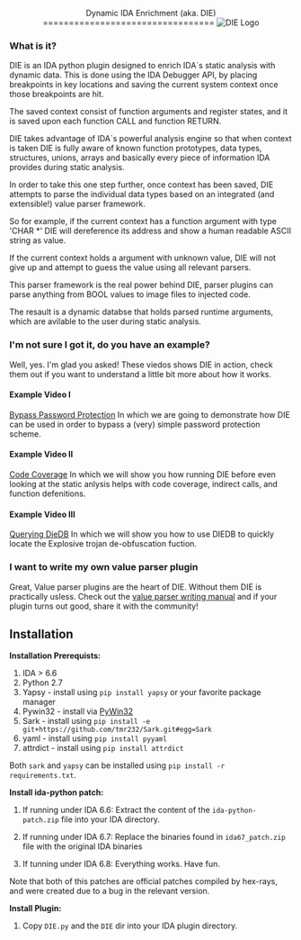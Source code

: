 <p align="center">
Dynamic IDA Enrichment (aka. DIE)
=================================
<img src="https://github.com/ynvb/DIE/blob/master/DIE/icons/logo.png" alt="DIE Logo"/>
</p>

### What is it?

DIE is an IDA python plugin designed to enrich IDA`s static analysis with dynamic data.
This is done using the IDA Debugger API, by placing breakpoints in key locations and saving the current system context once those breakpoints are hit.

The saved context consist of function arguments and register states, and it is saved upon each function CALL and function RETURN.

DIE takes advantage of IDA`s powerful analysis engine so that when context is taken DIE is fully aware of known function prototypes, data types, structures, unions, arrays and basically every piece of information IDA provides during static analysis.

In order to take this one step further, once context has been saved, DIE attempts to parse the individual data types based on an integrated (and extensible!) value parser framework.

So for example, if the current context has a function argument with type 'CHAR *' DIE will dereference its address and show a human readable ASCII string as value.

If the current context holds a argument with unknown value, DIE will not give up and attempt to guess the value using all relevant parsers.

This parser framework is the real power behind DIE, parser plugins can parse anything from BOOL values to image files to injected code.

The resault is a dynamic databse that holds parsed runtime arguments, which are avilable to the user during static analysis.

### I'm not sure I got it, do you have an example?

Well, yes. I'm glad you asked!
These viedos shows DIE in action, check them out if you want to understand a little bit more about how it works.

#### Example Video I
[Bypass Password Protection](https://vimeo.com/130815897)
In which we are going to demonstrate how DIE can be used in order to bypass a (very) simple password protection scheme.

#### Example Video II
[Code Coverage](https://vimeo.com/130815898)
In which we will show you how running DIE before even looking at the static anlysis helps with code coverage, indirect calls, and function defenitions.

#### Example Video III
[Querying DieDB](https://vimeo.com/130815899)
In which we will show you how to use DIEDB to quickly locate the Explosive trojan de-obfuscation fuction.

### I want to write my own value parser plugin

Great, Value parser plugins are the heart of DIE. Without them DIE is practically usless.
Check out the [value parser writing manual](https://github.com/ynvb/DIE/blob/master/ValueParserWritingManual.md) and if your plugin turns out good, share it with the community!

Installation
------------
**Installation Prerequists:**

1. IDA > 6.6
2. Python 2.7
3. Yapsy     - install using `pip install yapsy` or your favorite package manager
4. Pywin32   - install via [PyWin32](http://sourceforge.net/projects/pywin32/files/pywin32/)
5. Sark      - install using `pip install -e git+https://github.com/tmr232/Sark.git#egg=Sark`
6. yaml      - install using `pip install pyyaml`
7. attrdict  - install using `pip install attrdict`

Both `sark` and `yapsy` can be installed using `pip install -r requirements.txt`.

**Install ida-python patch:**

1. If running under IDA 6.6:
   Extract the content of the `ida-python-patch.zip` file into your IDA directory.

2. If running under IDA 6.7:
   Replace the binaries found in `ida67_patch.zip` file with the original IDA binaries
   
3. If tunning under IDA 6.8:
    Everything works. Have fun.

Note that both of this patches are official patches compiled by hex-rays, and were created due to a bug in the relevant version.

**Install Plugin:**

1. Copy `DIE.py` and the `DIE` dir into your IDA plugin directory.
